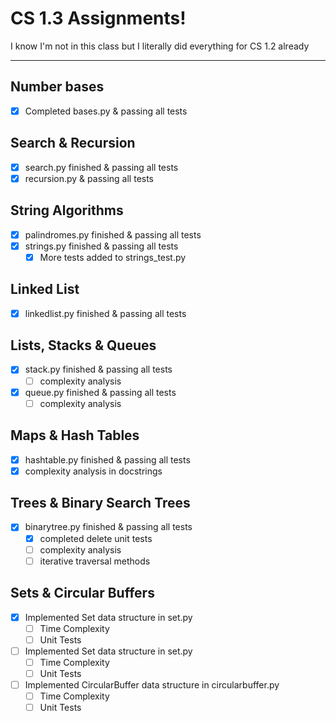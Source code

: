 # CS 1.3 Assignments!
I know I'm not in this class but I literally did everything for CS 1.2 already


---
## Number bases
- [x] Completed bases.py & passing all tests

## Search & Recursion
- [x] search.py finished & passing all tests
- [x] recursion.py & passing all tests

## String Algorithms
- [x] palindromes.py finished & passing all tests
- [x] strings.py finished & passing all tests
    - [x] More tests added to strings_test.py

## Linked List
- [x] linkedlist.py finished & passing all tests

## Lists, Stacks & Queues
- [x] stack.py finished & passing all tests
    - [ ] complexity analysis
- [x] queue.py finished & passing all tests
    - [ ] complexity analysis

## Maps & Hash Tables
- [x] hashtable.py finished & passing all tests
- [x] complexity analysis in docstrings

## Trees & Binary Search Trees
- [x] binarytree.py finished & passing all tests
    - [x] completed delete unit tests
    - [ ] complexity analysis 
    - [ ] iterative traversal methods 

## Sets & Circular Buffers
- [x] Implemented Set data structure in set.py
    - [ ] Time Complexity
    - [ ] Unit Tests
- [ ] Implemented Set data structure in set.py
    - [ ] Time Complexity
    - [ ] Unit Tests
- [ ] Implemented CircularBuffer data structure in circularbuffer.py
    - [ ] Time Complexity
    - [ ] Unit Tests
